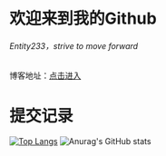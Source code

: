 # 欢迎来到我的Github
###### Entity233，strive to move forward
博客地址：[点击进入](https://blog.rdr2.cn)

# 提交记录
[![Top Langs](https://github-readme-stats.vercel.app/api/top-langs/?username=Entity-Now&layout=compact)](https://github.com/anuraghazra/github-readme-stats)
![Anurag's GitHub stats](https://github-readme-stats.vercel.app/api?username=Entity-Now&show_icons=true&theme=radical)
